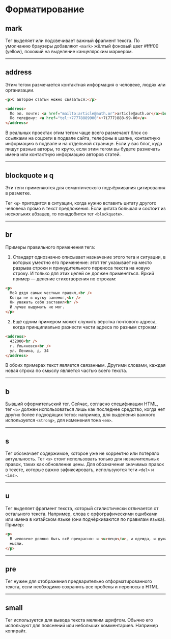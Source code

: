 # Форматирование

## mark

Тег выделяет или подсвечивает важный фрагмент текста. По умолчанию браузеры добавляют `<mark>` жёлтый фоновый 
цвет #ffff00 (yellow), похожий на выделение канцелярским маркером.

---

## address

Этим тегом размечается контактная информация о человеке, людях или организации.

```html
<p>С автором статьи можно связаться:</p>

<address>
  По эл. почте: <a href="mailto:article@auth.or">article@auth.or</a><br />
  По телефону: <a href="tel:+77778889900">+7(777)888-99-00</a>
</address>
```

В реальных проектах этим тегом чаще всего размечают блок со ссылками на соцсети в подвале сайта, телефоны в шапке, контактную информацию в подвале и на отдельной странице. Если у вас блог, куда пишут разные авторы, то круто, если этим тегом вы будете размечать имена или контактную информацию авторов статей.

---

## blockquote и q

Эти теги применяются для семантического подчёркивания цитирования в разметке.

Тег `<q>` пригодится в ситуации, когда нужно вставить цитату другого человека прямо в текст предложения. Если цитата большая и состоит из нескольких абзацев, то понадобится тег `<blockquote>`.

---

## br

Примеры правильного применения тега:

1. Стандарт однозначно описывает назначение этого тега и ситуации, в которых уместно его применение: этот тег указывает на место разрыва строки и принудительного переноса текста на новую строку. И только для этих целей он должен применяться. Яркий пример — деление стихотворения по строкам:

```html
<p>
  Мой дядя самых честных правил,<br />
  Когда не в шутку занемог,<br />
  Он уважать себя заставил<br />
  И лучше выдумать не мог.
</p>
```

2. Ещё одним примером может служить вёрстка почтового адреса, когда принципиально разнести части адреса по разным строкам:

```html
<address>
  432000<br />
  г. Ульяновск<br />
  ул. Ленина, д. 34
</address>
```

В обоих примерах текст является связанным. Другими словами, каждая новая строка по смыслу является частью всего текста.

---

## b

Бывший оформительский тег. Сейчас, согласно спецификации HTML, тег `<b>` должен использоваться лишь как последнее средство, когда нет других более подходящих тегов: например, для выделения важного используется `<strong>`, для изменения тона `<em>`.

---

## s

Тег обозначает содержимое, которое уже не корректно или потеряло актуальность. Тег `<s>` стоит использовать только для незначительных правок, таких как обновление цены. Для обозначения значимых правок в тексте, которые важно зафиксировать, используются теги `<del>` и `<ins>`.

---

## u

Тег выделяет фрагмент текста, который стилистически отличается от остального текста. Например, слова с орфографическими ошибками или имена в китайском языке (они подчёркиваются по правилам языка). Пример:

```html
<p>
  В человеке должно быть всё прекрасно: и <u>лецо</u>, и одежда, и душа, и
  мысли.
</p>
```

---

## pre

Тег нужен для отображения предварительно отформатированного текста, если необходимо сохранить все пробелы и переносы в HTML.

---

## small

Тег используется для вывода текста мелким шрифтом. Обычно его используют для пояснений или небольших комментариев. Например копирайт.
